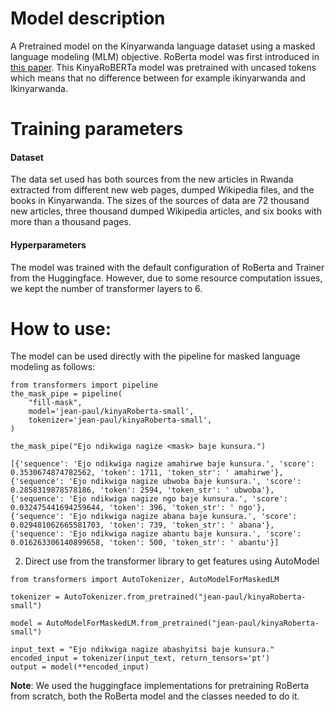 # Model description
A Pretrained model on the Kinyarwanda language dataset using a masked language modeling (MLM) objective. RoBerta model was first introduced in [this paper](https://arxiv.org/abs/1907.11692). This KinyaRoBERTa model was pretrained with uncased tokens which means that no difference between for example ikinyarwanda and Ikinyarwanda.
 
# Training parameters

 #### Dataset 
 
 The data set used has both sources from the new articles in Rwanda extracted from different new web pages, dumped Wikipedia files, and the books in Kinyarwanda. The sizes of the sources of data are 72 thousand new articles, three thousand dumped Wikipedia articles, and six books with more than a thousand pages.
 
 #### Hyperparameters
 
The model was trained with the default configuration of RoBerta and Trainer from the Huggingface. However, due to some resource computation issues, we kept the number of transformer layers to 6.
 
# How to use:
The model can be used directly with the pipeline for masked language modeling as follows:
```
from transformers import pipeline
the_mask_pipe = pipeline(
    "fill-mask",
    model='jean-paul/kinyaRoberta-small',
    tokenizer='jean-paul/kinyaRoberta-small',
)

the_mask_pipe("Ejo ndikwiga nagize <mask> baje kunsura.")

[{'sequence': 'Ejo ndikwiga nagize amahirwe baje kunsura.', 'score': 0.3530674874782562, 'token': 1711, 'token_str': ' amahirwe'}, 
{'sequence': 'Ejo ndikwiga nagize ubwoba baje kunsura.', 'score': 0.2858319878578186, 'token': 2594, 'token_str': ' ubwoba'}, 
{'sequence': 'Ejo ndikwiga nagize ngo baje kunsura.', 'score': 0.032475441694259644, 'token': 396, 'token_str': ' ngo'}, 
{'sequence': 'Ejo ndikwiga nagize abana baje kunsura.', 'score': 0.029481062665581703, 'token': 739, 'token_str': ' abana'}, 
{'sequence': 'Ejo ndikwiga nagize abantu baje kunsura.', 'score': 0.016263306140899658, 'token': 500, 'token_str': ' abantu'}]
```
2) Direct use from the transformer library to get features using AutoModel

```
from transformers import AutoTokenizer, AutoModelForMaskedLM
  
tokenizer = AutoTokenizer.from_pretrained("jean-paul/kinyaRoberta-small")

model = AutoModelForMaskedLM.from_pretrained("jean-paul/kinyaRoberta-small")

input_text = "Ejo ndikwiga nagize abashyitsi baje kunsura."
encoded_input = tokenizer(input_text, return_tensors='pt')
output = model(**encoded_input)

```
__Note__: We used the huggingface implementations for pretraining RoBerta from scratch, both the RoBerta model and the classes needed to do it.